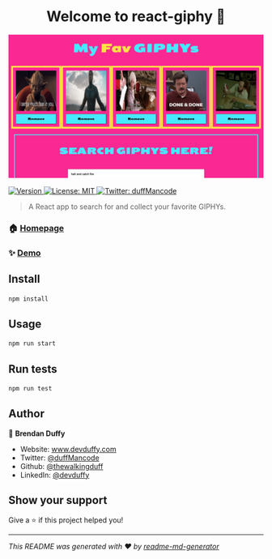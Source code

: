 <h1 align="center">Welcome to react-giphy 👋</h1>
<a href="https://main.djscwh4p60nx1.amplifyapp.com/" target="_blank"><img src="public/images/my-giphy.png" alt=""></img></a>
<p>
  <a href="https://www.npmjs.com/package/react-giphy" target="_blank">
    <img alt="Version" src="https://img.shields.io/npm/v/react-giphy.svg">
  </a>
  <a href="#" target="_blank">
    <img alt="License: MIT" src="https://img.shields.io/badge/License-MIT-yellow.svg" />
  </a>
  <a href="https://twitter.com/duffMancode" target="_blank">
    <img alt="Twitter: duffMancode" src="https://img.shields.io/twitter/follow/duffMancode.svg?style=social" />
  </a>
</p>

> A React app to search for and collect your favorite GIPHYs.

### 🏠 [Homepage](https://main.djscwh4p60nx1.amplifyapp.com/)

### ✨ [Demo](https://main.djscwh4p60nx1.amplifyapp.com/)

## Install

```sh
npm install
```

## Usage

```sh
npm run start
```

## Run tests

```sh
npm run test
```

## Author

👤 **Brendan Duffy**

* Website: www.devduffy.com
* Twitter: [@duffMancode](https://twitter.com/duffMancode)
* Github: [@thewalkingduff](https://github.com/thewalkingduff)
* LinkedIn: [@devduffy](https://linkedin.com/in/devduffy)

## Show your support

Give a ⭐️ if this project helped you!

***
_This README was generated with ❤️ by [readme-md-generator](https://github.com/kefranabg/readme-md-generator)_